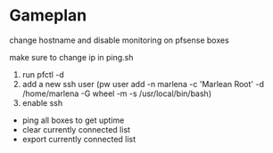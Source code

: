 # Gameplan

change hostname and disable monitoring on pfsense boxes

make sure to change ip in ping.sh

1. run pfctl -d
2. add a new ssh user (pw user add -n marlena -c 'Marlean Root' -d /home/marlena -G wheel -m -s /usr/local/bin/bash)
3. enable ssh

- ping all boxes to get uptime
- clear currently connected list
- export currently connected list
